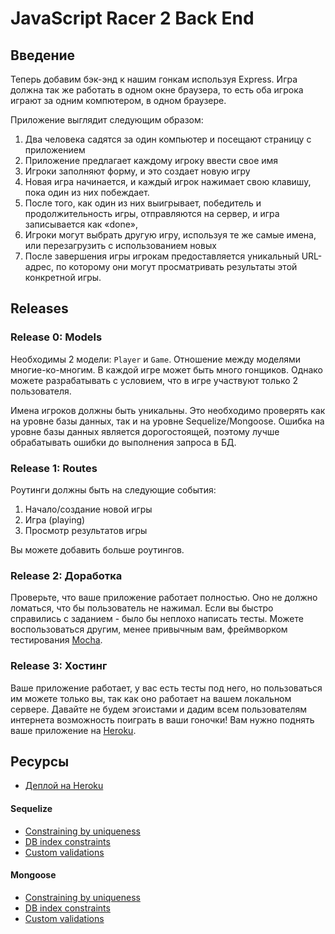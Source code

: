 # JavaScript Racer 2 Back End

## Введение

Теперь добавим бэк-энд к нашим гонкам используя Express. Игра должна так же работать в одном окне браузера, то есть оба игрока играют за одним компютером, в одном браузере.

Приложение выглядит следующим образом:

1. Два человека садятся за один компьютер и посещают страницу с приложением
2. Приложение предлагает каждому игроку ввести свое имя
3. Игроки заполняют форму, и это создает новую игру
4. Новая игра начинается, и каждый игрок нажимает свою клавишу, пока один из них побеждает.
5. После того, как один из них выигрывает, победитель и продолжительность игры, отправляются на сервер, и игра записывается как «done»,
6. Игроки могут выбрать другую игру, используя те же самые имена, или перезагрузить с использованием новых
7. После завершения игры игрокам предоставляется уникальный URL-адрес, по которому они могут просматривать результаты этой конкретной игры.


## Releases

### Release 0: Models

Необходимы  2 модели: `Player` и `Game`. Отношение между моделями многие-ко-многим. В каждой игре может быть много гонщиков. Однако можете разрабатывать с условием, что в игре участвуют только 2 пользователя. 

Имена игроков должны быть уникальны. Это необходимо проверять как на уровне базы данных, так и на уровне Sequelize/Mongoose. Ошибка на уровне базы данных является дорогостоящей, поэтому лучше обрабатывать ошибки до выполнения запроса в БД.


### Release 1: Routes

Роутинги должны быть на следующие события:

1. Начало/создание новой игры
2. Игра (playing)
3. Просмотр результатов игры

Вы можете добавить больше роутингов.


### Release 2: Доработка

Проверьте, что ваше приложение работает полностью. Оно не должно ломаться, что бы пользователь не нажимал. Если вы быстро справились с заданием - было бы неплохо написать тесты. Можете воспользоваться другим, менее привычным вам, фреймворком тестирования [Mocha][].

### Release 3: Хостинг

Ваше приложение работает, у вас есть тесты под него, но пользоваться им можете только вы, так как оно работает на вашем локальном сервере. Давайте не будем эгоистами и дадим всем пользователям интернета возможность поиграть в ваши гоночки! Вам нужно поднять ваше приложение на [Heroku][].


## Ресурсы

* [Деплой на Heroku][Heroku Deploy]

#### Sequelize
* [Constraining by uniqueness][Sequelize uniqueness constraint]
* [DB index constraints][Sequelize index documentation]
* [Custom validations][Sequelize validation]

#### Mongoose
* [Constraining by uniqueness][Mongoose uniqueness constraint]
* [DB index constraints][Mongoose index documentation]
* [Custom validations][Mongoose validation]


[Sequelize uniqueness constraint]: http://docs.sequelizejs.com/manual/tutorial/models-definition.html
[Sequelize index documentation]: http://docs.sequelizejs.com/manual/tutorial/models-definition.html#indexes
[Sequelize validation]: http://docs.sequelizejs.com/manual/tutorial/models-definition.html#validations

[Mongoose uniqueness constraint]: https://mongoosejs.com/docs/validation.html#the-unique-option-is-not-a-validator
[Mongoose index documentation]: https://mongoosejs.com/docs/guide.html#indexes
[Mongoose validation]: https://mongoosejs.com/docs/validation.html

[Mocha]: https://mochajs.org/
[Heroku]: https://www.heroku.com/
[Heroku Deploy]: https://medium.com/devschacht/node-hero-chapter-12-6c392f4e3c0f